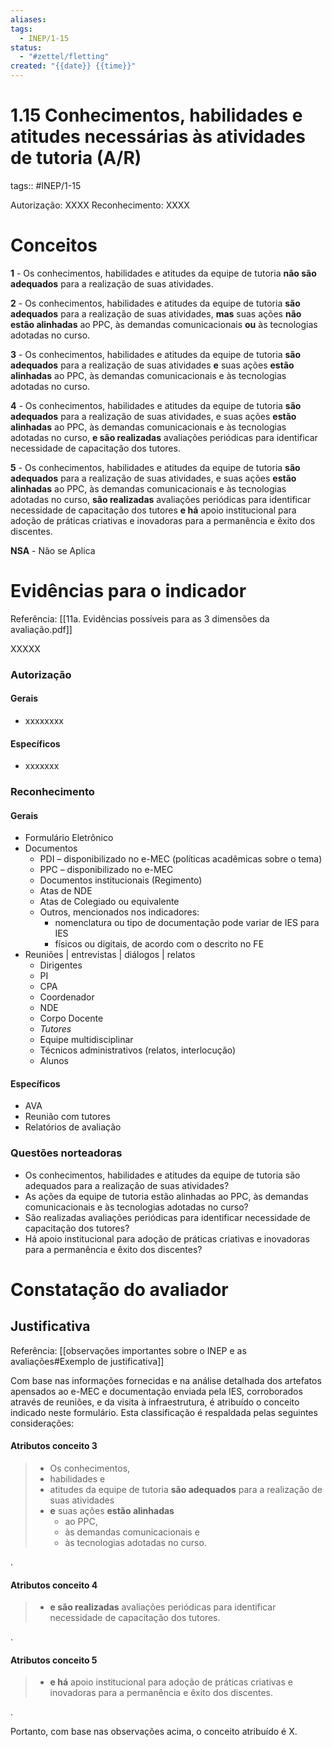 ```yaml
---
aliases: 
tags:
  - INEP/1-15
status:
  - "#zettel/fletting"
created: "{{date}} {{time}}"
---
```

# 1.15 Conhecimentos, habilidades e atitudes necessárias às atividades de tutoria (A/R)

tags:: #INEP/1-15

Autorização: XXXX
Reconhecimento: XXXX

# Conceitos

  **1** - Os conhecimentos, habilidades e atitudes da equipe de tutoria **não são adequados** para a realização de suas atividades.
  
**2** - Os conhecimentos, habilidades e atitudes da equipe de tutoria **são adequados** para a realização de suas atividades, **mas** suas ações **não estão alinhadas** ao PPC, às demandas comunicacionais **ou** às tecnologias adotadas no curso.
  
**3** - Os conhecimentos, habilidades e atitudes da equipe de tutoria **são adequados** para a realização de suas atividades **e** suas ações **estão alinhadas** ao PPC, às demandas comunicacionais e às tecnologias adotadas no curso.
  
**4** - Os conhecimentos, habilidades e atitudes da equipe de tutoria **são adequados** para a realização de suas atividades, e suas ações **estão alinhadas** ao PPC, às demandas comunicacionais e às tecnologias adotadas no curso, **e são realizadas** avaliações periódicas para identificar necessidade de capacitação dos tutores.
  
**5** - Os conhecimentos, habilidades e atitudes da equipe de tutoria **são adequados** para a realização de suas atividades, e suas ações **estão alinhadas** ao PPC, às demandas comunicacionais e às tecnologias adotadas no curso, **são realizadas** avaliações periódicas para identificar necessidade de capacitação dos tutores **e há** apoio institucional para adoção de práticas criativas e inovadoras para a permanência e êxito dos discentes.
  
**NSA** - Não se Aplica

# Evidências para o indicador

Referência: [[11a. Evidências possíveis para as 3 dimensões da avaliação.pdf]]

XXXXX

### Autorização

#### Gerais

- xxxxxxxx

#### Específicos

- xxxxxxx

### Reconhecimento

#### Gerais

- Formulário Eletrônico
- Documentos
 	- PDI – disponibilizado no e-MEC (políticas acadêmicas sobre o tema)
 	- PPC – disponibilizado no e-MEC
 	- Documentos institucionais (Regimento)
 	- Atas de NDE
 	- Atas de Colegiado ou equivalente
 	- Outros, mencionados nos indicadores:
  		- nomenclatura ou tipo de documentação pode variar de IES para IES
  		- físicos ou digitais, de acordo com o descrito no FE
- Reuniões | entrevistas | diálogos | relatos
 	- Dirigentes
 	- PI
 	- CPA
 	- Coordenador
 	- NDE
 	- Corpo Docente
 	- _Tutores_
 	- Equipe multidisciplinar
 	- Técnicos administrativos (relatos, interlocução)
 	- Alunos

#### Específicos

- AVA
- Reunião com tutores
- Relatórios de avaliação

### Questões norteadoras

- Os conhecimentos, habilidades e atitudes da equipe de tutoria são adequados para a realização de suas atividades?
- As ações da equipe de tutoria estão alinhadas ao PPC, às demandas comunicacionais e às tecnologias adotadas no curso?
- São realizadas avaliações periódicas para identificar necessidade de capacitação dos tutores?
- Há apoio institucional para adoção de práticas criativas e inovadoras para a permanência e êxito dos discentes?

# Constatação do avaliador

## Justificativa

Referência: [[observações importantes sobre o INEP e as avaliações#Exemplo de justificativa]]

Com base nas informações fornecidas e na análise detalhada dos artefatos apensados ao e-MEC e documentação enviada pela IES, corroborados através de reuniões, e da visita à infraestrutura, é atribuído o conceito indicado neste formulário. Esta classificação é respaldada pelas seguintes considerações:

#### Atributos conceito 3

> - Os conhecimentos,
> - habilidades e
> - atitudes da equipe de tutoria **são adequados** para a realização de suas atividades
> - **e** suas ações **estão alinhadas**
>  	- ao PPC,
>  	- às demandas comunicacionais e
>  	- às tecnologias adotadas no curso.

.

#### Atributos conceito 4

> - **e são realizadas** avaliações periódicas para identificar necessidade de capacitação dos tutores.

.

#### Atributos conceito 5

> - **e há** apoio institucional para adoção de práticas criativas e inovadoras para a permanência e êxito dos discentes.

.

Portanto, com base nas observações acima, o conceito atribuído é X.
